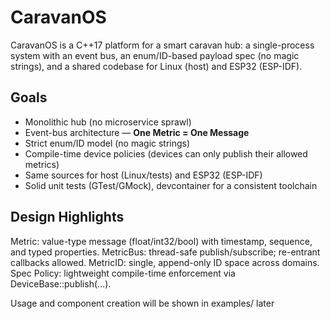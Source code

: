 # CaravanOS

CaravanOS is a C++17 platform for a smart caravan hub: a single-process system with an event bus, an enum/ID-based payload spec (no magic strings), and a shared codebase for Linux (host) and ESP32 (ESP-IDF).

## Goals

- Monolithic hub (no microservice sprawl)
- Event-bus architecture — **One Metric = One Message**
- Strict enum/ID model (no magic strings)
- Compile-time device policies (devices can only publish their allowed metrics)
- Same sources for host (Linux/tests) and ESP32 (ESP-IDF)
- Solid unit tests (GTest/GMock), devcontainer for a consistent toolchain

## Design Highlights

Metric: value-type message (float/int32/bool) with timestamp, sequence, and typed properties.
MetricBus: thread-safe publish/subscribe; re-entrant callbacks allowed.
MetricID: single, append-only ID space across domains.
Spec Policy: lightweight compile-time enforcement via DeviceBase<SpecTag>::publish<MetricID>(...).

Usage and component creation will be shown in examples/ later
